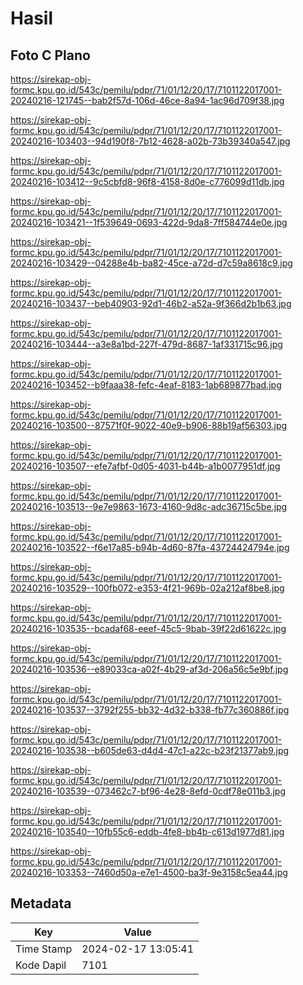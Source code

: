 # Hasil

## Foto C Plano

https://sirekap-obj-formc.kpu.go.id/543c/pemilu/pdpr/71/01/12/20/17/7101122017001-20240216-121745--bab2f57d-106d-46ce-8a94-1ac96d709f38.jpg

https://sirekap-obj-formc.kpu.go.id/543c/pemilu/pdpr/71/01/12/20/17/7101122017001-20240216-103403--94d190f8-7b12-4628-a02b-73b39340a547.jpg

https://sirekap-obj-formc.kpu.go.id/543c/pemilu/pdpr/71/01/12/20/17/7101122017001-20240216-103412--9c5cbfd8-96f8-4158-8d0e-c776099d11db.jpg

https://sirekap-obj-formc.kpu.go.id/543c/pemilu/pdpr/71/01/12/20/17/7101122017001-20240216-103421--1f539649-0693-422d-9da8-7ff584744e0e.jpg

https://sirekap-obj-formc.kpu.go.id/543c/pemilu/pdpr/71/01/12/20/17/7101122017001-20240216-103429--04288e4b-ba82-45ce-a72d-d7c59a8618c9.jpg

https://sirekap-obj-formc.kpu.go.id/543c/pemilu/pdpr/71/01/12/20/17/7101122017001-20240216-103437--beb40903-92d1-46b2-a52a-9f366d2b1b63.jpg

https://sirekap-obj-formc.kpu.go.id/543c/pemilu/pdpr/71/01/12/20/17/7101122017001-20240216-103444--a3e8a1bd-227f-479d-8687-1af331715c96.jpg

https://sirekap-obj-formc.kpu.go.id/543c/pemilu/pdpr/71/01/12/20/17/7101122017001-20240216-103452--b9faaa38-fefc-4eaf-8183-1ab689877bad.jpg

https://sirekap-obj-formc.kpu.go.id/543c/pemilu/pdpr/71/01/12/20/17/7101122017001-20240216-103500--87571f0f-9022-40e9-b906-88b19af56303.jpg

https://sirekap-obj-formc.kpu.go.id/543c/pemilu/pdpr/71/01/12/20/17/7101122017001-20240216-103507--efe7afbf-0d05-4031-b44b-a1b0077951df.jpg

https://sirekap-obj-formc.kpu.go.id/543c/pemilu/pdpr/71/01/12/20/17/7101122017001-20240216-103513--9e7e9863-1673-4160-9d8c-adc36715c5be.jpg

https://sirekap-obj-formc.kpu.go.id/543c/pemilu/pdpr/71/01/12/20/17/7101122017001-20240216-103522--f6e17a85-b94b-4d60-87fa-43724424794e.jpg

https://sirekap-obj-formc.kpu.go.id/543c/pemilu/pdpr/71/01/12/20/17/7101122017001-20240216-103529--100fb072-e353-4f21-969b-02a212af8be8.jpg

https://sirekap-obj-formc.kpu.go.id/543c/pemilu/pdpr/71/01/12/20/17/7101122017001-20240216-103535--bcadaf68-eeef-45c5-9bab-39f22d61622c.jpg

https://sirekap-obj-formc.kpu.go.id/543c/pemilu/pdpr/71/01/12/20/17/7101122017001-20240216-103536--e89033ca-a02f-4b29-af3d-206a56c5e9bf.jpg

https://sirekap-obj-formc.kpu.go.id/543c/pemilu/pdpr/71/01/12/20/17/7101122017001-20240216-103537--3792f255-bb32-4d32-b338-fb77c360886f.jpg

https://sirekap-obj-formc.kpu.go.id/543c/pemilu/pdpr/71/01/12/20/17/7101122017001-20240216-103538--b605de63-d4d4-47c1-a22c-b23f21377ab9.jpg

https://sirekap-obj-formc.kpu.go.id/543c/pemilu/pdpr/71/01/12/20/17/7101122017001-20240216-103539--073462c7-bf96-4e28-8efd-0cdf78e011b3.jpg

https://sirekap-obj-formc.kpu.go.id/543c/pemilu/pdpr/71/01/12/20/17/7101122017001-20240216-103540--10fb55c6-eddb-4fe8-bb4b-c613d1977d81.jpg

https://sirekap-obj-formc.kpu.go.id/543c/pemilu/pdpr/71/01/12/20/17/7101122017001-20240216-103353--7460d50a-e7e1-4500-ba3f-9e3158c5ea44.jpg


## Metadata

| Key        | Value               |
| ---------- | ------------------- |
| Time Stamp | 2024-02-17 13:05:41 |
| Kode Dapil | 7101                |



